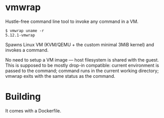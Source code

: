# vmwrap
Hustle-free command line tool to invoke any command in a VM.

```
$ vmwrap uname -r
5.12.1-vmwrap
```

Spawns Linux VM (KVM/QEMU + the custom minimal 3MiB kernel) and invokes a command.

No need to setup a VM image — host filesystem is shared with the guest.
This is supposed to be mostly drop-in compatible:
current environment is passed to the command;
command runs in the current working directory;
vmwrap exits with the same status as the command.

# Building
It comes with a Dockerfile.
